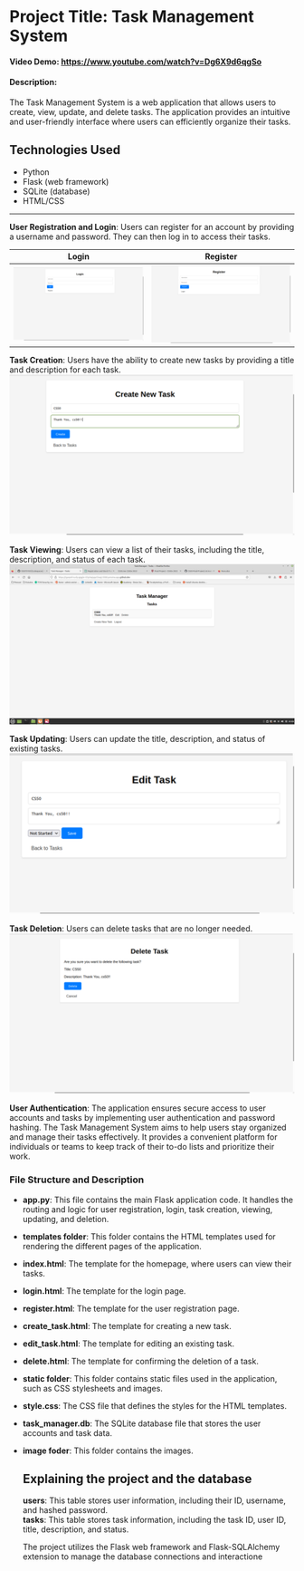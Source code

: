 # Project Title: Task Management System
#### Video Demo: <https://www.youtube.com/watch?v=Dg6X9d6qgSo>
#### Description:
The Task Management System is a web application that allows users to create, view, update, and delete tasks. The application provides an intuitive and user-friendly interface where users can efficiently organize their tasks.

## Technologies Used

- Python
- Flask (web framework)
- SQLite (database)
- HTML/CSS
---------------------------------------------------------------------------------------------------------------------------------------------------------------------------------------------------------------
**User Registration and Login**: Users can register for an account by providing a username and password. They can then log in to access their tasks.

| Login | Register |
| :---: | :---: |
| <img src="image/login.png">  | <img src="image/register.png"> |


**Task Creation**: Users have the ability to create new tasks by providing a title and description for each task.
<img src="image/create.png">


**Task Viewing**: Users can view a list of their tasks, including the title, description, and status of each task.
<img src="image/Tasks.png">


**Task Updating**: Users can update the title, description, and status of existing tasks.
<img src="image/edit.png">


**Task Deletion**: Users can delete tasks that are no longer needed.
<img src="image/delete.png">


**User Authentication**: The application ensures secure access to user accounts and tasks by implementing user authentication and password hashing.
The Task Management System aims to help users stay organized and manage their tasks effectively. It provides a convenient platform for individuals or teams to keep track of their to-do lists and prioritize their work.


### File Structure and Description
- **app.py**: This file contains the main Flask application code. It handles the routing and logic for user registration, login, task creation, viewing, updating, and deletion.
- **templates folder**: This folder contains the HTML templates used for rendering the different pages of the application.
 - **index.html**: The template for the homepage, where users can view their tasks.
 - **login.html**: The template for the login page.
 - **register.html**: The template for the user registration page.
 - **create_task.html**: The template for creating a new task.
 - **edit_task.html**: The template for editing an existing task.
 - **delete.html**: The template for confirming the deletion of a task.
- **static folder**: This folder contains static files used in the application, such as CSS stylesheets and images.
 - **style.css**: The CSS file that defines the styles for the HTML templates.
- **task_manager.db**: The SQLite database file that stores the user accounts and task data.
- **image foder**: This folder contains the images.

  ## Explaining the project and the database
    **users**: This table stores user information, including their ID, username, and hashed password.  
    **tasks**: This table stores task information, including the task ID, user ID, title, description, and status.  

    The project utilizes the Flask web framework and Flask-SQLAlchemy extension to manage the database connections and interactione
